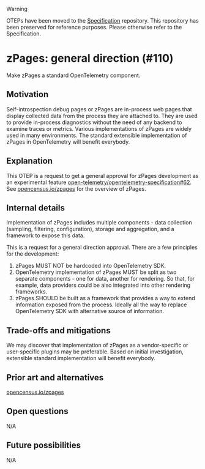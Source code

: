 > [!WARNING]
> OTEPs have been moved to the [Specification](https://github.com/open-telemetry/opentelemetry-specification/tree/main/oteps/)
> repository. This repository has been preserved for reference purposes.
> Please otherwise refer to the Specification.

# zPages: general direction (#110)

Make zPages a standard OpenTelemetry component.

## Motivation

Self-introspection debug pages or zPages are in-process web pages that display collected data from the process they are attached to. They are used to provide in-process diagnostics without the need of any backend to examine traces or metrics. Various implementations of zPages are widely used in many environments. The standard extensible implementation of zPages in OpenTelemetry will benefit everybody.

## Explanation

This OTEP is a request to get a general approval for zPages development as an experimental feature [open-telemetry/opentelemetry-specification#62](https://github.com/open-telemetry/opentelemetry-specification/pull/632). See [opencensus.io/zpages](https://opencensus.io/zpages/) for the overview of zPages.

## Internal details

Implementation of zPages includes multiple components - data collection (sampling, filtering, configuration), storage and aggregation, and a framework to expose this data.

This is a request for a general direction approval. There are a few principles for the development:

1. zPages MUST NOT be hardcoded into OpenTelemetry SDK.
2. OpenTelemetry implementation of zPages MUST be split as two separate components - one for data, another for rendering. So that, for example, data providers could be also integrated into other rendering frameworks.
3. zPages SHOULD be built as a framework that provides a way to extend information exposed from the process. Ideally all the way to replace OpenTelemetry SDK with alternative source of information.

## Trade-offs and mitigations

We may discover that implementation of zPages as a vendor-specific or user-specific plugins may be preferable. Based on initial investigation, extensible standard implementation will benefit everybody.

## Prior art and alternatives

[opencensus.io/zpages](https://opencensus.io/zpages/)

## Open questions

N/A

## Future possibilities

N/A
